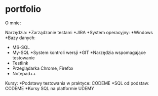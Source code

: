 # portfolio
O mnie:
  
  
Narzędzia:
*Zarządzanie testami
  *JIRA
*System operacyjny:
  *Windows
*Bazy danych:
  * MS-SQL
  * My-SQL
*System kontroli wersji
  *GIT
*Narzędzia wspomagające testowanie
  * Testlink
  * Przeglądarka Chrome, Firefox
  * Notepad++
  

Kursy:
 *Podstawy testowania w praktyce: CODEME
 *SQL od podstaw: CODEME
 *Kursy SQL na platformie UDEMY
  
